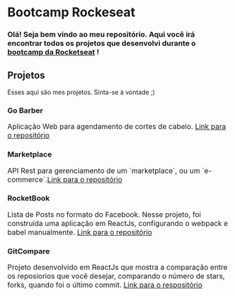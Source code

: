 # Bootcamp Rockeseat

### Olá! Seja bem vindo ao meu repositório. Aqui você irá encontrar todos os projetos que desenvolvi durante o [bootcamp da Rocketseat](https://rocketseat.com.br/bootcamp) !

## Projetos

Esses aqui são mes projetos. Sinta-se à vontade ;)

### Go Barber

<p style="font-size: 16px;">Aplicação Web para agendamento de cortes de cabelo. <a href="https://github.com/LucasMallmann/go-node-module2">Link para o repositório</a></p>

### Marketplace

<p style="font-size: 16px;">API Rest para gerenciamento de um `marketplace`, ou um `e-commerce`.<a href="https://github.com/LucasMallmann/marketplace">Link para o repositório</a></p>

### RocketBook

<p style="font-size: 16px;">
Lista de Posts no formato do Facebook. Nesse projeto, foi construída uma aplicação em ReactJs, configurando o webpack e babel manualmente. <a href="https://github.com/LucasMallmann/go-react-module-1">Link para o repositório</a> 
</p>

### GitCompare

<p style="font-size: 16px;">
  Projeto desenvolvido em ReactJs que mostra a comparação entre os reposiorios que você desejar, comparando o número de stars, forks, quando foi o último commit. <a href="https://github.com/LucasMallmann/git-compare">Link para o respositório</a>
</p>
